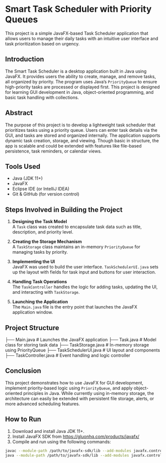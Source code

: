 # Smart Task Scheduler with Priority Queues

This project is a simple JavaFX-based Task Scheduler application that allows users to manage their daily tasks with an intuitive user interface and task prioritization based on urgency.

## Introduction

The Smart Task Scheduler is a desktop application built in Java using JavaFX. 
It provides users the ability to create, manage, and remove tasks, all organized by priority. 
The program uses Java’s `PriorityQueue` to ensure high-priority tasks are processed or displayed first. 
This project is designed for learning GUI development in Java, object-oriented programming, and basic task handling with collections.

## Abstract

The purpose of this project is to develop a lightweight task scheduler that prioritizes tasks using a priority queue.
Users can enter task details via the GUI, and tasks are stored and organized internally.
The application supports dynamic task creation, storage, and viewing. 
Though basic in structure, the app is scalable and could be extended with features like file-based persistence, task reminders, or calendar views.

## Tools Used

- Java (JDK 11+)
- JavaFX
- Eclipse IDE (or IntelliJ IDEA)
- Git & GitHub (for version control)

## Steps Involved in Building the Project

1. **Designing the Task Model**  
   A `Task` class was created to encapsulate task data such as title, description, and priority level.

2. **Creating the Storage Mechanism**  
   A `TaskStorage` class maintains an in-memory `PriorityQueue` for managing tasks by priority.

3. **Implementing the UI**  
   JavaFX was used to build the user interface. `TaskSchedulerUI.java` sets up the layout with fields for task input and buttons for user interaction.

4. **Handling Task Operations**  
   The `TaskController` handles the logic for adding tasks, updating the UI, and interacting with `TaskStorage`.

5. **Launching the Application**  
   The `Main.java` file is the entry point that launches the JavaFX application window.

## Project Structure

├── Main.java # Launches the JavaFX application
├── Task.java # Model class for storing task data
├── TaskStorage.java # In-memory storage using PriorityQueue
├── TaskSchedulerUI.java # UI layout and components
├── TaskController.java # Event handling and logic controller


## Conclusion

This project demonstrates how to use JavaFX for GUI development, implement priority-based logic using `PriorityQueue`, and apply object-oriented principles in Java. 
While currently using in-memory storage, the architecture can easily be extended with persistent file storage, alerts, or more advanced scheduling features.

## How to Run

1. Download and install Java JDK 11+.
2. Install JavaFX SDK from https://gluonhq.com/products/javafx/
3. Compile and run using the following commands:

```bash
javac --module-path /path/to/javafx-sdk/lib --add-modules javafx.controls *.java
java --module-path /path/to/javafx-sdk/lib --add-modules javafx.controls Main
